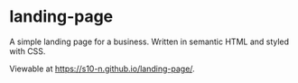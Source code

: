 # landing-page
A simple landing page for a business. Written in semantic HTML and styled with CSS.

Viewable at https://s10-n.github.io/landing-page/.
